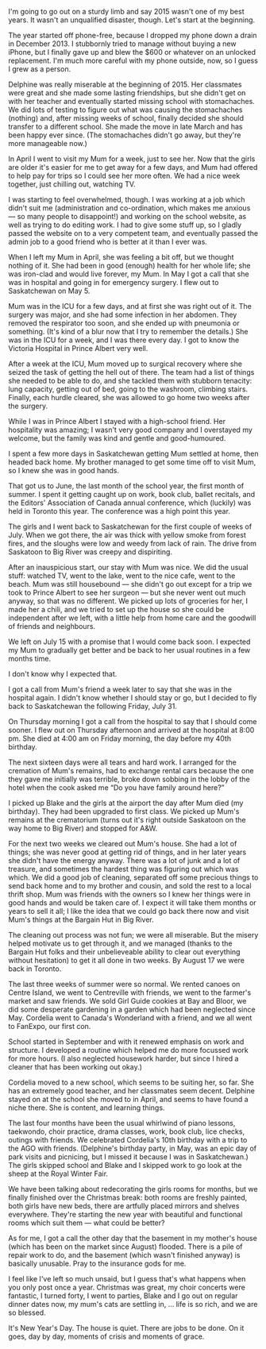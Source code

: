 <!--
.. title: Looking Back: 2015
.. date: 2016-01-01 11:28:18
.. author: Amy Brown
-->

I'm going to go out on a sturdy limb and say 2015 wasn't one of my best years. It wasn't an unqualified disaster, though. Let's start at the beginning.

The year started off phone-free, because I dropped my phone down a drain in December 2013. I stubbornly tried to manage without buying a new iPhone, but I finally gave up and blew the $600 or whatever on an unlocked replacement. I'm much more careful with my phone outside, now, so I guess I grew as a person.

<!-- TEASER_END -->

Delphine was really miserable at the beginning of 2015. Her classmates were great and she made some lasting friendships, but she didn't get on with her teacher and eventually started missing school with stomachaches. We did lots of testing to figure out what was causing the stomachaches (nothing) and, after missing weeks of school, finally decided she should transfer to a different school. She made the move in late March and has been happy ever since. (The stomachaches didn't go away, but they're more manageable now.)

In April I went to visit my Mum for a week, just to see her. Now that the girls are older it's easier for me to get away for a few days, and Mum had offered to help pay for trips so I could see her more often. We had a nice week together, just chilling out, watching TV.

I was starting to feel overwhelmed, though. I was working at a job which didn't suit me (administration and co-ordination, which makes me anxious — so many people to disappoint!) and working on the school website, as well as trying to do editing work. I had to give some stuff up, so I gladly passed the website on to a very competent team, and eventually passed the admin job to a good friend who is better at it than I ever was.

When I left my Mum in April, she was feeling a bit off, but we thought nothing of it. She had been in good (enough) health for her whole life; she was iron-clad and would live forever, my Mum. In May I got a call that she was in hospital and going in for emergency surgery. I flew out to Saskatchewan on May 5.

Mum was in the ICU for a few days, and at first she was right out of it. The surgery was major, and she had some infection in her abdomen. They removed the respirator too soon, and she ended up with pneumonia or something. (It's kind of a blur now that I try to remember the details.) She was in the ICU for a week, and I was there every day. I got to know the Victoria Hospital in Prince Albert very well.

After a week at the ICU, Mum moved up to surgical recovery where she seized the task of getting the hell out of there. The team had a list of things she needed to be able to do, and she tackled them with stubborn tenacity: lung capacity, getting out of bed, going to the washroom, climbing stairs. Finally, each hurdle cleared, she was allowed to go home two weeks after the surgery.

While I was in Prince Albert I stayed with a high-school friend. Her hospitality was amazing; I wasn't very good company and I overstayed my welcome, but the family was kind and gentle and good-humoured.

I spent a few more days in Saskatchewan getting Mum settled at home, then headed back home. My brother managed to get some time off to visit Mum, so I knew she was in good hands.

That got us to June, the last month of the school year, the first month of summer. I spent it getting caught up on work, book club, ballet recitals, and the Editors' Association of Canada annual conference, which (luckily) was held in Toronto this year. The conference was a high point this year.

The girls and I went back to Saskatchewan for the first couple of weeks of July. When we got there, the air was thick with yellow smoke from forest fires, and the sloughs were low and weedy from lack of rain. The drive from Saskatoon to Big River was creepy and dispiriting.

After an inauspicious start, our stay with Mum was nice. We did the usual stuff: watched TV, went to the lake, went to the nice cafe, went to the beach. Mum was still housebound — she didn't go out except for a trip we took to Prince Albert to see her surgeon — but she never went out much anyway, so that was no different. We picked up lots of groceries for her, I made her a chili, and we tried to set up the house so she could be independent after we left, with a little help from home care and the goodwill of friends and neighbours.

We left on July 15 with a promise that I would come back soon. I expected my Mum to gradually get better and be back to her usual routines in a few months time.

I don't know why I expected that.

I got a call from Mum's friend a week later to say that she was in the hospital again. I didn't know whether I should stay or go, but I decided to fly back to Saskatchewan the following Friday, July 31.

On Thursday morning I got a call from the hospital to say that I should come sooner. I flew out on Thursday afternoon and arrived at the hospital at 8:00 pm. She died at 4:00 am on Friday morning, the day before my 40th birthday.

The next sixteen days were all tears and hard work. I arranged for the cremation of Mum's remains, had to exchange rental cars because the one they gave me initially was terrible, broke down sobbing in the lobby of the hotel when the cook asked me “Do you have family around here?”

I picked up Blake and the girls at the airport the day after Mum died (my birthday). They had been upgraded to first class. We picked up Mum's remains at the crematorium (turns out it's right outside Saskatoon on the way home to Big River) and stopped for A&W.

For the next two weeks we cleared out Mum's house. She had a lot of things; she was never good at getting rid of things, and in her later years she didn't have the energy anyway. There was a lot of junk and a lot of treasure, and sometimes the hardest thing was figuring out which was which. We did a good job of cleaning, separated off some precious things to send back home and to my brother and cousin, and sold the rest to a local thrift shop. Mum was friends with the owners so I knew her things were in good hands and would be taken care of. I expect it will take them months or years to sell it all; I like the idea that we could go back there now and visit Mum's things at the Bargain Hut in Big River.

The cleaning out process was not fun; we were all miserable. But the misery helped motivate us to get through it, and we managed (thanks to the Bargain Hut folks and their unbelieveable ability to clear out everything without hesitation) to get it all done in two weeks. By August 17 we were back in Toronto.

The last three weeks of summer were so normal. We rented canoes on Centre Island, we went to Centreville with friends, we went to the farmer's market and saw friends. We sold Girl Guide cookies at Bay and Bloor, we did some desperate gardening in a garden which had been neglected since May. Cordelia went to Canada's Wonderland with a friend, and we all went to FanExpo, our first con.

School started in September and with it renewed emphasis on work and structure. I developed a routine which helped me do more focussed work for more hours. (I also neglected housework harder, but since I hired a cleaner that has been working out okay.)

Cordelia moved to a new school, which seems to be suiting her, so far. She has an extremely good teacher, and her classmates seem decent. Delphine stayed on at the school she moved to in April, and seems to have found a niche there. She is content, and learning things.

The last four months have been the usual whirlwind of piano lessons, taekwondo, choir practice, drama classes, work, book club, lice checks, outings with friends. We celebrated Cordelia's 10th birthday with a trip to the AGO with friends. (Delphine's birthday party, in May, was an epic day of park visits and picnicing, but I missed it because I was in Saskatchewan.) The girls skipped school and Blake and I skipped work to go look at the sheep at the Royal Winter Fair.

We have been talking about redecorating the girls rooms for months, but we finally finished over the Christmas break: both rooms are freshly painted, both girls have new beds, there are artfully placed mirrors and shelves everywhere. They're starting the new year with beautiful and functional rooms which suit them — what could be better?

As for me, I got a call the other day that the basement in my mother's house (which has been on the market since August) flooded. There is a pile of repair work to do, and the basement (which wasn't finished anyway) is basically unusable. Pray to the insurance gods for me.

I feel like I've left so much unsaid, but I guess that's what happens when you only post once a year. Christmas was great, my choir concerts were fantastic, I turned forty, I went to parties, Blake and I go out on regular dinner dates now, my mum's cats are settling in, … life is so rich, and we are so blessed.

It's New Year's Day. The house is quiet. There are jobs to be done. On it goes, day by day, moments of crisis and moments of grace.
